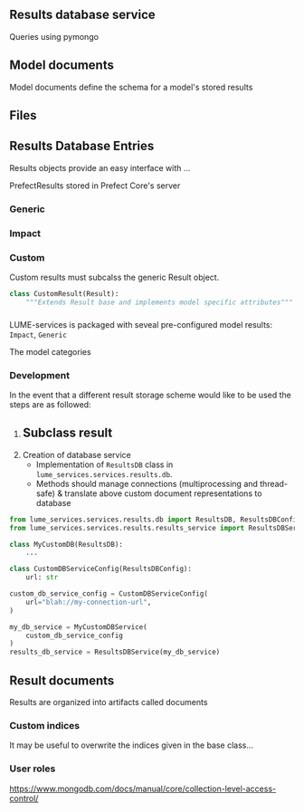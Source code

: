 


## Results database service


Queries using pymongo



## Model documents

Model documents define the schema for a model's stored results


## Files


## Results Database Entries

Results objects provide an easy interface with ...


PrefectResults stored in Prefect Core's server


### Generic

### Impact

### Custom

Custom results must subcalss the generic Result object.

```python
class CustomResult(Result):
    """Extends Result base and implements model specific attributes"""

```





###

LUME-services is packaged with seveal pre-configured model results: `Impact`, `Generic`


The model categories


### Development

In the event that a different result storage scheme would like to be used the steps are as followed:
1. Subclass result
    -
2. Creation of database service
    - Implementation of `ResultsDB` class in `lume_services.services.results.db`.
    - Methods should manage connections (multiprocessing and thread-safe) & translate above custom document representations to database



```python
from lume_services.services.results.db import ResultsDB, ResultsDBConfig
from lume_services.services.results.results_service import ResultsDBService

class MyCustomDB(ResultsDB):
    ...

class CustomDBServiceConfig(ResultsDBConfig):
    url: str

custom_db_service_config = CustomDBServiceConfig(
    url="blah://my-connection-url",
)

my_db_service = MyCustomDBService(
    custom_db_service_config
)
results_db_service = ResultsDBService(my_db_service)

```


## Result documents

Results are organized into artifacts called documents

### Custom indices

It may be useful to overwrite the indices given in the base class...


### User roles

https://www.mongodb.com/docs/manual/core/collection-level-access-control/
